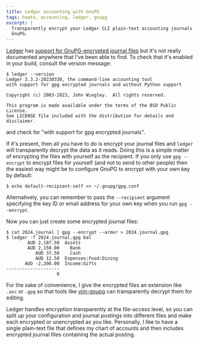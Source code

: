 ```yaml
---
title: Ledger accounting with GnuPG
tags: howto, accounting, ledger, gnupg
excerpt: |
  Transparently encrypt your Ledger CLI plain-text accounting journals with
  GnuPG.
---
```


[Ledger][1] has [support for GnuPG-encrypted journal files][2] but it's not
really documented anywhere that I've been able to find. To check that it's
enabled in your build, consult the version message:

```
$ ledger --version
Ledger 3.3.2-20230330, the command-line accounting tool
with support for gpg encrypted journals and without Python support

Copyright (c) 2003-2023, John Wiegley.  All rights reserved.

This program is made available under the terms of the BSD Public License.
See LICENSE file included with the distribution for details and disclaimer.
```

and check for "with support for gpg encrypted journals".

If it's present, then all you have to do is encrypt your journal files and
`ledger` will transparently decrypt the data as it reads. Doing this is a
simple matter of encrypting the files with yourself as the recipient. If you
only use `gpg --encrypt` to encrypt files for yourself (and not to send to
other people) then the easiest way might be to configure GnuPG to encrypt with
your own key by default:

```
$ echo default-recipient-self >> ~/.gnupg/gpg.conf
```

Alternatively, you can remember to pass the `--recipient` argument specifying
the key ID or email address for your own key when you run `gpg --encrypt`.

Now you can just create some encrypted journal files:

```
$ cat 2024.journal | gpg --encrypt --armor > 2024.journal.gpg
$ ledger -f 2024.journal.gpg bal
        AUD 2,187.50  Assets
        AUD 2,150.00    Bank
           AUD 37.50    Cash
           AUD 12.50  Expenses:Food:Dining
       AUD -2,200.00  Income:Gifts
--------------------
                   0
```

For the sake of convenience, I give the encrypted files an extension like `.asc`
or `.gpg` so that tools like [vim-gnupg][3] can transparently decrypt them for
editing.

Ledger handles encryption transparently at the file-access level, so you
can split up your configuration and journal postings into different
files and make each encrypted or unencrypted as you like. Personally, I
like to have a single plain-text file that defines my chart of accounts
and then includes encrypted journal files containing the actual posting.

[1]: https://ledger-cli.org/
[2]: https://github.com/ledger/ledger/pull/1949
[3]: https://github.com/jamessan/vim-gnupg
